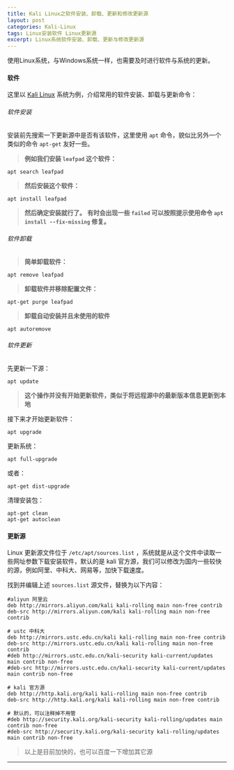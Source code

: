 ```yaml
---
title: Kali Linux之软件安装、卸载、更新和修改更新源
layout: post
categories: Kali-Linux
tags: Linux安装软件 Linux更新源
excerpt: Linux系统软件安装、卸载、更新与修改更新源
---
```

使用Linux系统，与Windows系统一样，也需要及时进行软件与系统的更新。

#### 软件
这里以 [Kali Linux][kali] 系统为例，介绍常用的软件安装、卸载与更新命令：

###### 软件安装

安装前先搜索一下更新源中是否有该软件，这里使用 `apt` 命令，貌似比另外一个类似的命令 `apt-get` 友好一些。
>**例如我们安装 `leafpad` 这个软件：**

	apt search leafpad

>**然后安装这个软件：**

	apt install leafpad
>**然后确定安装就行了。**
>**有时会出现一些 `failed` 可以按照提示使用命令 `apt install --fix-missing` 修复。**

###### 软件卸载
>**简单卸载软件：**

	apt remove leafpad
>**卸载软件并移除配置文件：**

	apt-get purge leafpad
>**卸载自动安装并且未使用的软件**

	apt autoremove
	
###### 软件更新
先更新一下源：

	apt update
>**这个操作并没有开始更新软件，类似于将远程源中的最新版本信息更新到本地**

接下来才开始更新软件：

	apt upgrade
更新系统：

	apt full-upgrade
或者：
	
	apt-get dist-upgrade
清理安装包：

	apt-get clean
	apt-get autoclean
#### 更新源

Linux 更新源文件位于 `/etc/apt/sources.list` ，系统就是从这个文件中读取一些网址参数下载安装软件，默认的是 kali 官方源，我们可以修改为国内一些较快的源，例如阿里、中科大、网易等，加快下载速度。

找到并编辑上述 `sources.list` 源文件，替换为以下内容：
```
#aliyun 阿里云
deb http://mirrors.aliyun.com/kali kali-rolling main non-free contrib
deb-src http://mirrors.aliyun.com/kali kali-rolling main non-free contrib

# ustc 中科大
deb http://mirrors.ustc.edu.cn/kali kali-rolling main non-free contrib
deb-src http://mirrors.ustc.edu.cn/kali kali-rolling main non-free contrib
#deb http://mirrors.ustc.edu.cn/kali-security kali-current/updates main contrib non-free
#deb-src http://mirrors.ustc.edu.cn/kali-security kali-current/updates main contrib non-free

# kali 官方源
deb http://http.kali.org/kali kali-rolling main non-free contrib 
deb-src http://http.kali.org/kali kali-rolling main non-free contrib 

# 默认的，可以注释掉不用管
#deb http://security.kali.org/kali-security kali-rolling/updates main contrib non-free
#deb-src http://security.kali.org/kali-security kali-rolling/updates main contrib non-free
```
>以上是目前加快的，也可以百度一下增加其它源

--------------
[kali]: https://blog.csdn.net/knigh_yun/article/details/79949512